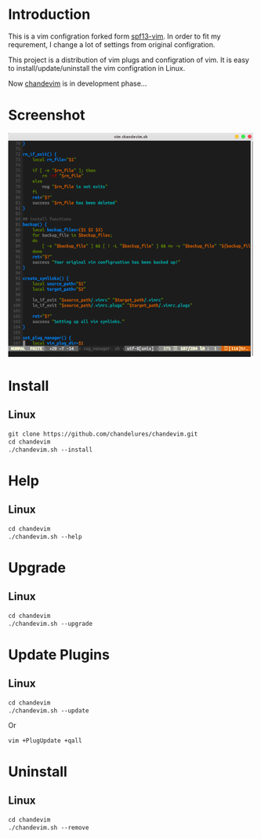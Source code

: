 # Introduction

This is a vim configration forked form [spf13-vim](<https://github.com/spf13/spf13-vim>). In order to fit my requrement, I change a lot of settings from original configration.

This project is a distribution of vim plugs and configration of vim. It is easy to install/update/uninstall the vim configration in Linux. 

Now [chandevim](https://github/chandelures/chandevim.git) is in development phase...

# Screenshot

<img src="./screenshot.png" width="500" alt="screenshot"/>

# Install

## Linux

```shell
git clone https://github.com/chandelures/chandevim.git
cd chandevim
./chandevim.sh --install
```

# Help

## Linux

```shell
cd chandevim
./chandevim.sh --help
```

# Upgrade

## Linux

```shell
cd chandevim
./chandevim.sh --upgrade
```

# Update Plugins

## Linux

```shell
cd chandevim
./chandevim.sh --update
```

Or

```shell
vim +PlugUpdate +qall
```

# Uninstall

## Linux

```shell
cd chandevim
./chandevim.sh --remove
```

